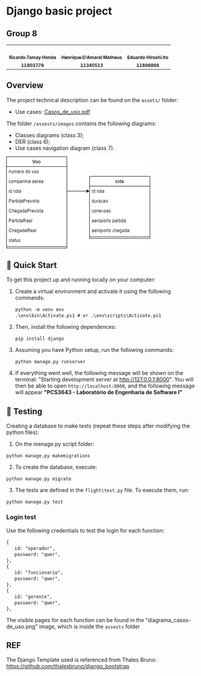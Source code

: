 # Django basic project
## Group 8

<!-- ALL-CONTRIBUTORS-LIST:START - Do not remove or modify this section -->
<!-- prettier-ignore-start -->
<!-- markdownlint-disable -->
<table>
  <tr>
    <td align="center"><a href="https://github.com/RicardoHonda"><img src="https://avatars.githubusercontent.com/u/62343088?v=4?s=100" width="100px;" alt=""/><br /><sub><b>Ricardo Tamay Honda <br/> 11803778</b></sub></a><br /></td>
    <td align="center"><a href="https://github.com/DamaralHenrique"><img src="https://avatars.githubusercontent.com/u/62445591?v=4" width="100px;" alt=""/><br /><sub><b>Henrique D'Amaral Matheus<br/>11345513</b></sub></a><br /></td>
    <td align="center"><a href="https://github.com/Edu-Hiroshi"><img src="https://avatars.githubusercontent.com/u/97803912?s=400&u=14625cf4c91606d4787d983fd2692ee4db47ff4e&v=4" width="100px;" alt=""/><br /><sub><b>Eduardo Hiroshi Ito<br/>11806868</b></sub></a><br /></td>
  </tr>
</table>

## Overview

The project technical description can be found on the `assets/` folder:
- Use cases: [Casos_de_uso.pdf](https://github.com/DamaralHenrique/DjangoApp/blob/main/assets/Casos_de_uso.pdf)

The folder `/assests/images` contains the following diagrams:
- Classes diagrams (class 3);
- DER (class 6);
- Use cases navigation diagram (class 7).

![class_diagram](assets/images/Diagrama_classes.png)

## 🚀 Quick Start

To get this project up and running locally on your computer:
1. Create a virtual environment and activate it using the following commands:
   ```
   python -m venv env
   .\env\bin\Activate.ps1 # or .\env\scripts\Activate.ps1
   ```

2. Then, install the following dependences:
   ```
   pip install django
   ```

3. Assuming you have Python setup, run the following commands:
   ```
   python manage.py runserver
   ```
   
4. If everything went well, the following message will be shown on the terminal: "Starting development server at http://127.0.0.1:8000". You will then be able to open `http://localhost:8000`, and the following message will appear **"PCS3643 - Laboratório de Engenharia de Software I"**

## 🧪 Testing

Creating a database to make tests (repeat these steps after modifying the python files):
1. On the menage.py script folder:
```
python manage.py makemigrations
```

2. To create the database, execute:
```
python manage.py migrate
```

3. The tests are defined in the `flight\test.py` file. To execute them, run:
```
python manage.py test
```

### Login test

Use the following credentials to test the login for each function:

```
{
   id: "operador",
   password: "qwer",
},
{
   id: "funcionario",
   password: "qwer",
},
{
   id: "gerente",
   password: "qwer",
},

```

The visible pages for each function can be found in the "diagrama_casos-de_uso.png" image, which is inside the `assests` folder


## REF
The Django Template used is referenced from Thales Bruno: https://github.com/thalesbruno/django_bootstrap
